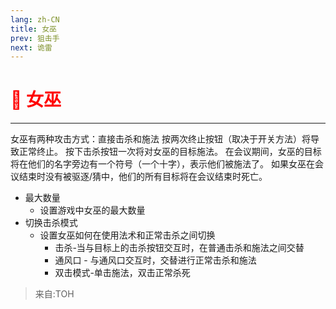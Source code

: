 ```yaml
---
lang: zh-CN
title: 女巫
prev: 狙击手
next: 诡雷
---
```


# <font color="red">🧙 <b>女巫</b></font> <Badge text="Killing" type="tip" vertical="middle"/>

***

女巫有两种攻击方式：直接击杀和施法 按两次终止按钮（取决于开关方法）将导致正常终止。 按下击杀按钮一次将对女巫的目标施法。 在会议期间，女巫的目标将在他们的名字旁边有一个符号（一个十字），表示他们被施法了。 如果女巫在会议结束时没有被驱逐/猜中，他们的所有目标将在会议结束时死亡。

- 最大数量
  - 设置游戏中女巫的最大数量
- 切换击杀模式
  - 设置女巫如何在使用法术和正常击杀之间切换
    - 击杀-当与目标上的击杀按钮交互时，在普通击杀和施法之间交替
    - 通风口 - 与通风口交互时，交替进行正常击杀和施法
    - 双击模式-单击施法，双击正常杀死

> 来自:TOH
